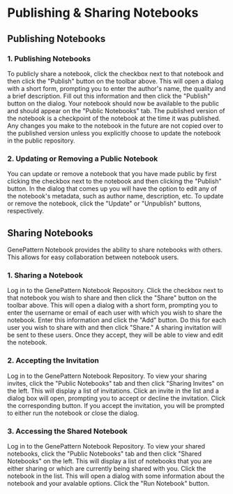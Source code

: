 
# Publishing & Sharing Notebooks

## Publishing Notebooks

### 1. Publishing Notebooks

To publicly share a notebook, click the checkbox next to that notebook and then click the "Publish" button on the toolbar above.
This will open a dialog with a short form, prompting you to enter the author's name, the quality and a brief description. Fill out this information and then click the "Publish" button on the dialog.
Your notebook should now be available to the public and should appear on the "Public Notebooks" tab. The published version of the notebook is a checkpoint of the notebook at the time it was published. Any changes you make to the notebook in the future are not copied over to the published version unless you explicitly choose to update the notebook in the public repository.


### 2. Updating or Removing a Public Notebook

You can update or remove a notebook that you have made public by first clicking the checkbox next to the notebook and then clicking the "Publish" button.
In the dialog that comes up you will have the option to edit any of the notebook's metadata, such as author name, description, etc.
To update or remove the notebook, click the "Update" or "Unpublish" buttons, respectively.


## Sharing Notebooks
GenePattern Notebook provides the ability to share notebooks with others. This allows for easy collaboration between notebook users.

### 1. Sharing a Notebook

Log in to the GenePattern Notebook Repository.
Click the checkbox next to that notebook you wish to share and then click the "Share" button on the toolbar above.
This will open a dialog with a short form, prompting you to enter the username or email of each user with which you wish to share the notebook. Enter this information and click the "Add" button. Do this for each user you wish to share with and then click "Share."
A sharing invitation will be sent to these users. Once they accept, they will be able to view and edit the notebook.

### 2. Accepting the Invitation

Log in to the GenePattern Notebook Repository.
To view your sharing invites, click the "Public Notebooks" tab and then click "Sharing Invites" on the left. This will display a list of invitations.
Click an invite in the list and a dialog box will open, prompting you to accept or decline the invitation. Click the corresponding button.
If you accept the invitation, you will be prompted to either run the notebook or close the dialog.

### 3. Accessing the Shared Notebook

Log in to the GenePattern Notebook Repository.
To view your shared notebooks, click the "Public Notebooks" tab and then click "Shared Notebooks" on the left. This will display a list of notebooks that you are either sharing or which are currently being shared with you.
Click the notebook in the list. This will open a dialog with some information about the notebook and your avalable options.
Click the "Run Notebook" button.
